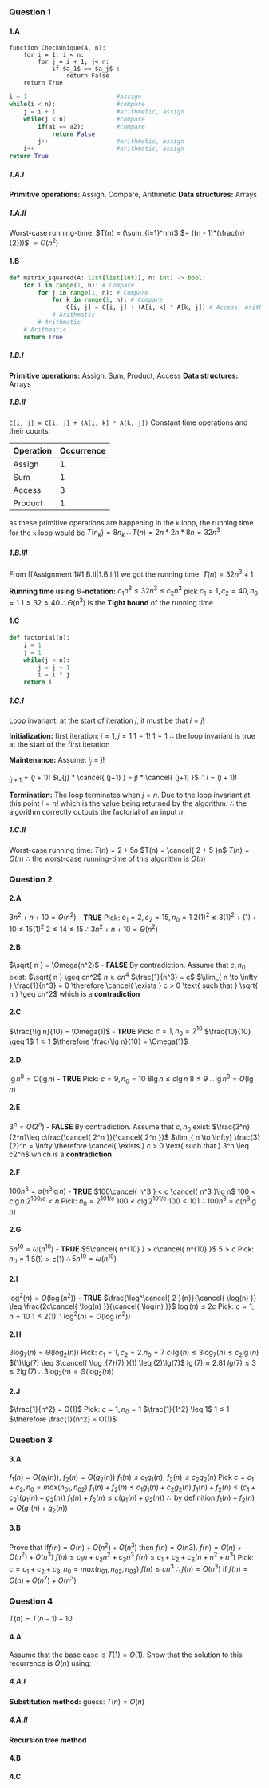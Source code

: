 ### Question 1

#### 1.A
```
function CheckUnique(A, n):
	for i = 1; i < n:
		for j = i + 1; j< n:
			if $a_1$ == $a_j$ :
				return False
	return True
```

```python
i = 1                         #assign
while(i < n):                 #compare
	j = i + 1                 #arithmetic, assign
	while(j < n)              #compare
		if(a1 == a2):         #compare
			return False      
		j++                   #arithmetic, assign
	i++                       #arithmetic, assign
return True
```
##### 1.A.I
**Primitive operations:** Assign, Compare, Arithmetic
**Data structures:** Arrays

##### 1.A.II
Worst-case running-time: 
$T(n) = (\sum_{i=1}^nn)$ 
	$= ((n - 1)*(\frac{n}{2}))$ 
	$= O(n^2)$ 
#### 1.B
```python
def matrix_squared(A: list[list[int]], n: int) -> bool:
	for i in range(1, n): # Compare
		for j in range(1, n): # Compare
			for k in range(1, n): # Compare 
				C[i, j] = C[i, j] + (A[i, k] * A[k, j]) # Access, Arithmatic, Assign
			# Arithmatic
		# Arithmatic
	# Arithmatic
	return True
```
##### 1.B.I
**Primitive operations:** Assign, Sum, Product, Access
**Data structures:** Arrays

##### 1.B.II
`C[i, j] = C[i, j] + (A[i, k] * A[k, j])`
Constant time operations and their counts: 

| Operation | Occurrence |
| ---- | ---- |
| Assign | 1 |
| Sum | 1 |
| Access | 3 |
| Product | 1 |
as these primitive operations are happening in the `k` loop, the running time for the `k` loop would be $T(n_k) = 8n_k$ $\therefore T(n) = 2n*2n*8n = 32n^3$ 

##### 1.B.III
From [[Assignment 1#1.B.II|1.B.II]] we got the running time: 
$T(n) = 32n^3 + 1$ 

**Running time using $\Theta$-notation:**
$c_{1}n^3 \le 32n^3 \le c_{2}n^3$
pick $c_{1} = 1, c_{2} = 40, n_{0} = 1$
$1 \le 32 \le 40$
$\therefore \Theta(n^3)$ is the **Tight bound** of the running time


#### 1.C
```python
def factorial(n):
	i = 1
	j = 1
	while(j < n):
		j = j + 1
		i = i * j
	return i
```

##### 1.C.I
Loop invariant: at the start of iteration $j$, it must be that $i = j!$

**Initialization:**
first iteration: $i = 1, j = 1$
$1 = 1!$
$1 = 1$ 
$\therefore$ the loop invariant is true at the start of the first iteration

**Maintenance:** 
Assume: $i_{j} = j!$

$i_{j+1} = (j+1)!$
$i_{j} * \cancel{ (j+1) } = j! * \cancel{ (j+1) }$
$\therefore i = (j+1)!$

**Termination:**
The loop terminates when $j = n$. Due to the loop invariant at this point $i = n!$ which is the value being returned by the algorithm. $\therefore$ the algorithm correctly outputs the factorial of an input $n$.

##### 1.C.II
Worst-case running time:
$T(n) = 2 + 5n$
$T(n) = \cancel{ 2 + 5 }n$
$T(n) = O(n)$
$\therefore$ the worst-case running-time of this algorithm is $O(n)$

### Question 2

#### 2.A
$3n^2 + n + 10 = \Theta(n^2)$ - **TRUE**
Pick: $c_{1} = 2, c_{2} = 15, n_{0} = 1$
$2(1)^2 \le 3(1)^2 + (1) + 10 \le 15(1)^2$
$2 \le 14 \le 15$
$\therefore 3n^2 + n + 10 = \Theta(n^2)$
#### 2.B
$\sqrt{ n } = \Omega(n^2)$ - **FALSE**
By contradiction.
Assume that $c, n_{0}$ exist:
$\sqrt{ n } \geq cn^2$
$n \geq cn^4$
$\frac{1}{n^3} = c$
$\\lim_{ n \to \infty } \frac{1}{n^3} = 0 \therefore \cancel{ \exists } c > 0 \text{ such that } \sqrt{ n } \geq cn^2$ which is a **contradiction**

#### 2.C
$\frac{\lg n}{10} = \Omega(1)$ - **TRUE**
Pick: $c = 1,n_{0} = 2^{10}$
$\frac{10}{10} \geq 1$
$1 \geq 1$
$\therefore \frac{\lg n}{10} = \Omega(1)$

#### 2.D
$\lg n^8 = O(\lg n)$ - **TRUE**
Pick: $c = 9,n_{0} = 10$
$8\lg n \leq c\lg n$
$8 \leq 9$
$\therefore \lg n^8 = O(\lg n)$

#### 2.E
$3^n = O(2^n)$ - **FALSE**
By contradiction.
Assume that $c, n_{0}$ exist:
$\frac{3^n}{2^n}\leq c\frac{\cancel{ 2^n }}{\cancel{ 2^n }}$
$\lim_{ n \to \infty} \frac{3}{2}^n = \infty \therefore \cancel{ \exists } c > 0 \text{ such that } 3^n \leq c2^n$ which is a **contradiction** 

#### 2.F
$100n^3 = o(n^3\lg n)$ - **TRUE**
$100\cancel{ n^3 } < c \cancel{ n^3 }\lg n$
$100 < c \lg n$
$2^{100/c} < n$
Pick: $n_{0} = 2^{101/c}$
$100 < c \lg{2^{101/c}}$
$100 < 101$
$\therefore 100n^3 = o(n^3\lg n)$
#### 2.G
$5n^{10} = \omega(n^{10})$ - **TRUE**
$5\cancel{ n^{10} } > c\cancel{ n^{10} }$
$5>c$
Pick: $n_{0} = 1$
$5(1) > c(1)$
$\therefore 5n^{10} = \omega(n^{10})$

#### 2.I
$\log^2(n) = O(\log(n^2))$ - **TRUE**
$\frac{\log^\cancel{ 2 }{n}}{\cancel{ \log(n) }} \leq \frac{2c\cancel{ \log(n) }}{\cancel{ \log(n) }}$
$\log(n) \leq 2c$
Pick: $c = 1, n = 10$
$1 \leq 2(1)$
$\therefore \log^2(n) = O(\log(n^2))$
#### 2.H
$3\log_{7}(n) = \Theta(\log_{2}(n))$
Pick: $c_{1} = 1, c_{2} = 2. n_{0} = 7$
$c_{1}\lg(n) \leq 3 \log_{7}(n)  \leq c_{2}\lg(n)$
$(1)\lg(7) \leq 3\cancel{ \log_{7}(7) }(1) \leq (2)\lg(7)$ 
$\lg(7) \approx 2.81$
$lg(7) \leq 3 \leq 2\lg(7)$
$\therefore 3\log_{7}(n) = \Theta(\log_{2}(n))$
#### 2.J
$\frac{1}{n^2} = O(1)$
Pick: $c = 1, n_{0} = 1$
$\frac{1}{1^2} \leq 1$
$1\leq 1$
$\therefore \frac{1}{n^2} = O(1)$


### Question 3

#### 3.A
$f_{1}(n)=O(g_{1}(n))$, $f_{2}(n)=O(g_{2}(n))$
$f_{1}(n) \le c_{1}g_{1}(n)$, $f_{2}(n) \le c_{2}g_{2}(n)$
Pick $c = c_{1}+c_{2}, n_{0} = max(n_{01}, n_{02})$
$f_{1}(n) + f_{2}(n) \leq c_{1}g_{1}(n) + c_{2}g_{2}(n)$ 
$f_{1}(n) + f_{2}(n) \leq (c_{1}+c_{2})(g_{1}(n) + g_{2}(n))$
$f_{1}(n) + f_{2}(n) \leq c(g_{1}(n) + g_{2}(n))$
$\therefore \text{ by definition }f_{1}(n) + f_{2}(n) = O(g_{1}(n) + g_{2}(n))$

#### 3.B
Prove that if$f(n) = O(n) + O(n^2) + O(n^3)$ then $f (n) = O(n3)$.
$f(n) = O(n) + O(n^2) + O(n^3)$
$f(n) \leq c_{1}n + c_{2}n^2 + c_{3}n^3$
$f(n) \leq c_{1}+c_{2}+c_{3}(n+n^2+n^3)$
Pick: $c = c_{1}+c_{2}+c_{3}, n_{0} = max(n_{01},n_{02},n_{03})$
$f(n) \leq cn^3$
$\therefore f(n) = O(n^3) \text{ if }f(n) = O(n) + O(n^2) + O(n^3)$
### Question 4
$T(n)=T(n - 1) + 10$
#### 4.A
Assume that the base case is $T (1) = Θ(1)$. Show that the solution to this recurrence is $O(n)$ using:
##### 4.A.I
**Substitution method:**
guess: $T(n) = O(n)$

##### 4.A.II
**Recursion tree method**

#### 4.B


#### 4.C
